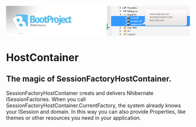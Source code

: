 ![Logo](rec/multitenancy.png)

# HostContainer
## The magic of SessionFactoryHostContainer.

SessionFactoryHostContainer creats and delivers Nhibernate ISessionFactories. When you call SessionFactoryHostContainer.CurrentFactory, the system already knows your ISession and domain. In this way you can also provide Properties, like themes or other resources you need in your application.